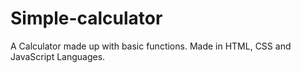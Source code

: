 # Simple-calculator
A Calculator made up with basic functions.
Made in HTML, CSS and JavaScript Languages. 
